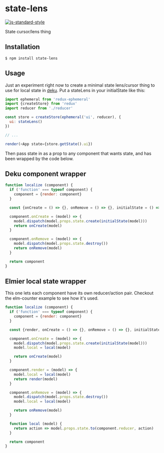 
# state-lens

[![js-standard-style](https://img.shields.io/badge/code%20style-standard-brightgreen.svg?style=flat)](https://github.com/feross/standard)

State cursor/lens thing

## Installation

    $ npm install state-lens

## Usage

Just an experiment right now to create a minimal state lens/cursor thing to use for local state in [deku](https://github.com/dekujs/deku). Put a stateLens in your initialState like this:

```javascript
import ephemeral from 'redux-ephemeral'
import {createStore} from 'redux'
import reducer from './reducer'

const store = createStore(ephemeral('ui', reducer), {
  ui: stateLens()
})

// ...

render(<App state={store.getState().ui})
```

Then pass state in as a prop to any component that wants state, and has been wrapped by the code below.

## Deku component wrapper

```javascript
function localize (component) {
  if ('function' === typeof component) {
    component = {render: component}
  }

  const {onCreate = () => {}, onRemove = () => {}, initialState = () => ({})} = component

  component.onCreate = (model) => {
    model.dispatch(model.props.state.create(initialState(model)))
    return onCreate(model)
  }

  component.onRemove = (model) => {
    model.dispatch(model.props.state.destroy())
    return onRemove(model)
  }

  return component
}
```

## Elmier local state wrapper

This one lets each component have its own reducer/action pair. Checkout the elm-counter example to see how it's used.

```javascript
function localize (component) {
  if ('function' === typeof component) {
    component = {render: component}
  }

  const {render, onCreate = () => {}, onRemove = () => {}, initialState = () => ({})} = component

  component.onCreate = (model) => {
    model.dispatch(model.props.state.create(initialState(model)))
    model.local = local(model)

    return onCreate(model)
  }

  component.render = (model) => {
    model.local = local(model)
    return render(model)
  }

  component.onRemove = (model) => {
    model.dispatch(model.props.state.destroy())
    model.local = local(model)

    return onRemove(model)
  }

  function local (model) {
    return action => model.props.state.to(component.reducer, action)
  }

  return component
}
```
